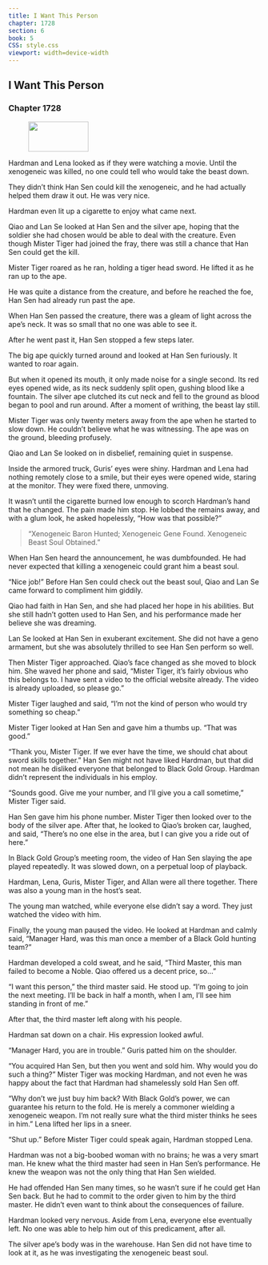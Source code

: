 ```yaml
---
title: I Want This Person
chapter: 1728
section: 6
book: 5
CSS: style.css
viewport: width=device-width
---
```


## I Want This Person

### Chapter 1728

<figure>
	<img src="../Images/gem.gif" alt="" id="gem" width="120" height="60" />
</figure>

Hardman and Lena looked as if they were watching a movie. Until the xenogeneic was killed, no one could tell who would take the beast down.

They didn’t think Han Sen could kill the xenogeneic, and he had actually helped them draw it out. He was very nice.

Hardman even lit up a cigarette to enjoy what came next.

Qiao and Lan Se looked at Han Sen and the silver ape, hoping that the soldier she had chosen would be able to deal with the creature. Even though Mister Tiger had joined the fray, there was still a chance that Han Sen could get the kill.

Mister Tiger roared as he ran, holding a tiger head sword. He lifted it as he ran up to the ape.

He was quite a distance from the creature, and before he reached the foe, Han Sen had already run past the ape.

When Han Sen passed the creature, there was a gleam of light across the ape’s neck. It was so small that no one was able to see it.

After he went past it, Han Sen stopped a few steps later.

The big ape quickly turned around and looked at Han Sen furiously. It wanted to roar again.

But when it opened its mouth, it only made noise for a single second. Its red eyes opened wide, as its neck suddenly split open, gushing blood like a fountain. The silver ape clutched its cut neck and fell to the ground as blood began to pool and run around. After a moment of writhing, the beast lay still.

Mister Tiger was only twenty meters away from the ape when he started to slow down. He couldn’t believe what he was witnessing. The ape was on the ground, bleeding profusely.

Qiao and Lan Se looked on in disbelief, remaining quiet in suspense.

Inside the armored truck, Guris’ eyes were shiny. Hardman and Lena had nothing remotely close to a smile, but their eyes were opened wide, staring at the monitor. They were fixed there, unmoving.

It wasn’t until the cigarette burned low enough to scorch Hardman’s hand that he changed. The pain made him stop. He lobbed the remains away, and with a glum look, he asked hopelessly, “How was that possible?”

> “Xenogeneic Baron Hunted; Xenogeneic Gene Found. Xenogeneic Beast Soul Obtained.”

When Han Sen heard the announcement, he was dumbfounded. He had never expected that killing a xenogeneic could grant him a beast soul.

“Nice job!” Before Han Sen could check out the beast soul, Qiao and Lan Se came forward to compliment him giddily.

Qiao had faith in Han Sen, and she had placed her hope in his abilities. But she still hadn’t gotten used to Han Sen, and his performance made her believe she was dreaming.

Lan Se looked at Han Sen in exuberant excitement. She did not have a geno armament, but she was absolutely thrilled to see Han Sen perform so well.

Then Mister Tiger approached. Qiao’s face changed as she moved to block him. She waved her phone and said, “Mister Tiger, it’s fairly obvious who this belongs to. I have sent a video to the official website already. The video is already uploaded, so please go.”

Mister Tiger laughed and said, “I’m not the kind of person who would try something so cheap.”

Mister Tiger looked at Han Sen and gave him a thumbs up. “That was good.”

“Thank you, Mister Tiger. If we ever have the time, we should chat about sword skills together.” Han Sen might not have liked Hardman, but that did not mean he disliked everyone that belonged to Black Gold Group. Hardman didn’t represent the individuals in his employ.

“Sounds good. Give me your number, and I’ll give you a call sometime,” Mister Tiger said.

Han Sen gave him his phone number. Mister Tiger then looked over to the body of the silver ape. After that, he looked to Qiao’s broken car, laughed, and said, “There’s no one else in the area, but I can give you a ride out of here.”

In Black Gold Group’s meeting room, the video of Han Sen slaying the ape played repeatedly. It was slowed down, on a perpetual loop of playback.

Hardman, Lena, Guris, Mister Tiger, and Allan were all there together. There was also a young man in the host’s seat.

The young man watched, while everyone else didn’t say a word. They just watched the video with him.

Finally, the young man paused the video. He looked at Hardman and calmly said, “Manager Hard, was this man once a member of a Black Gold hunting team?”

Hardman developed a cold sweat, and he said, “Third Master, this man failed to become a Noble. Qiao offered us a decent price, so…”

“I want this person,” the third master said. He stood up. “I’m going to join the next meeting. I’ll be back in half a month, when I am, I’ll see him standing in front of me.”

After that, the third master left along with his people.

Hardman sat down on a chair. His expression looked awful.

“Manager Hard, you are in trouble.” Guris patted him on the shoulder.

“You acquired Han Sen, but then you went and sold him. Why would you do such a thing?” Mister Tiger was mocking Hardman, and not even he was happy about the fact that Hardman had shamelessly sold Han Sen off.

“Why don’t we just buy him back? With Black Gold’s power, we can guarantee his return to the fold. He is merely a commoner wielding a xenogeneic weapon. I’m not really sure what the third mister thinks he sees in him.” Lena lifted her lips in a sneer.

“Shut up.” Before Mister Tiger could speak again, Hardman stopped Lena.

Hardman was not a big-boobed woman with no brains; he was a very smart man. He knew what the third master had seen in Han Sen’s performance. He knew the weapon was not the only thing that Han Sen wielded.

He had offended Han Sen many times, so he wasn’t sure if he could get Han Sen back. But he had to commit to the order given to him by the third master. He didn’t even want to think about the consequences of failure.

Hardman looked very nervous. Aside from Lena, everyone else eventually left. No one was able to help him out of this predicament, after all.

The silver ape’s body was in the warehouse. Han Sen did not have time to look at it, as he was investigating the xenogeneic beast soul.